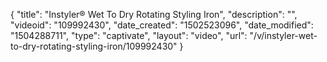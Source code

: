 {
    "title": "Instyler&reg; Wet To Dry Rotating Styling Iron",
    "description": "",
    "videoid": "109992430",
    "date_created": "1502523096",
    "date_modified": "1504288711",
    "type": "captivate",
    "layout": "video",
    "url": "\/v\/instyler-wet-to-dry-rotating-styling-iron\/109992430"
}
